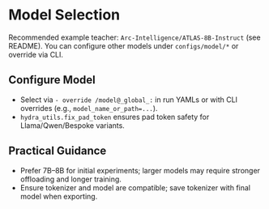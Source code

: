 
# Model Selection

Recommended example teacher: `Arc-Intelligence/ATLAS-8B-Instruct` (see README). You can configure other models under `configs/model/*` or override via CLI.

## Configure Model

- Select via `- override /model@_global_:` in run YAMLs or with CLI overrides (e.g., `model_name_or_path=...`).
- `hydra_utils.fix_pad_token` ensures pad token safety for Llama/Qwen/Bespoke variants.

## Practical Guidance

- Prefer 7B–8B for initial experiments; larger models may require stronger offloading and longer training.
- Ensure tokenizer and model are compatible; save tokenizer with final model when exporting.
